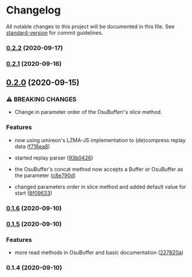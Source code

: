 # Changelog

All notable changes to this project will be documented in this file. See [standard-version](https://github.com/conventional-changelog/standard-version) for commit guidelines.

### [0.2.2](https://github.com/brunohpaiva/osu-parser/compare/v0.2.1...v0.2.2) (2020-09-17)

### [0.2.1](https://github.com/brunohpaiva/osu-parser/compare/v0.2.0...v0.2.1) (2020-09-16)

## [0.2.0](https://github.com/brunohpaiva/osu-parser/compare/v0.1.6...v0.2.0) (2020-09-15)


### ⚠ BREAKING CHANGES

* Change in parameter order of the OsuBufferr's slice method.

### Features

* now using umireon's LZMA-JS implementation to (de)compress replay data ([f716ea8](https://github.com/brunohpaiva/osu-parser/commit/f716ea8b30adf7bcf04366b62b59b418690f2544))
* started replay parser ([93b0426](https://github.com/brunohpaiva/osu-parser/commit/93b04261489611a0fd9d6f7e20624c6cfa895676))
* the OsuBuffer's concat method now accepts a Buffer or OsuBuffer as the parameter ([c8e790d](https://github.com/brunohpaiva/osu-parser/commit/c8e790d18da178fa281f24ba427b99646bfcd908))


* changed parameters order in slice method and added default value for start ([8f09633](https://github.com/brunohpaiva/osu-parser/commit/8f0963392d45c9b8b1b87ce46b2031f34a24bff3))

### [0.1.6](https://github.com/brunohpaiva/osu-parser/compare/v0.1.5...v0.1.6) (2020-09-10)

### [0.1.5](https://github.com/brunohpaiva/osu-parser/compare/v0.1.4...v0.1.5) (2020-09-10)


### Features

* more read methods in OsuBuffer and basic documentation ([227820a](https://github.com/brunohpaiva/osu-parser/commit/227820ab82928cf3698ab65a1d5a8fed8d061949))

### 0.1.4 (2020-09-10)
